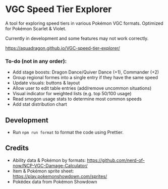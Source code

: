 # VGC Speed Tier Explorer

A tool for exploring speed tiers in various Pokémon VGC formats. Optimized for Pokémon Scarlet & Violet.

Currently in development and some features may not work correctly.

https://aquadragon.github.io/VGC-speed-tier-explorer/

### To-do (not in any order):
- Add stage boosts: Dragon Dance/Quiver Dance (+1), Commander (+2)
- Group regional formes into a single entry if they have the same speed
- Update visuals: buttons & layout
- Allow user to edit table entries (add/remove uncommon situations)
- Visual indicator for weighted lists (e.g. top 50/100 usage)
- Read smogon usage stats to determine most common speeds
- Add stat distribution chart


## Development
- Run `npm run format` to format the code using Prettier.


## Credits
- Ability data & Pokémon by formats: https://github.com/nerd-of-now/NCP-VGC-Damage-Calculator/
- Item & Pokémon sprite sheet: https://play.pokemonshowdown.com/sprites/
- Pokédex data from Pokémon Showdown